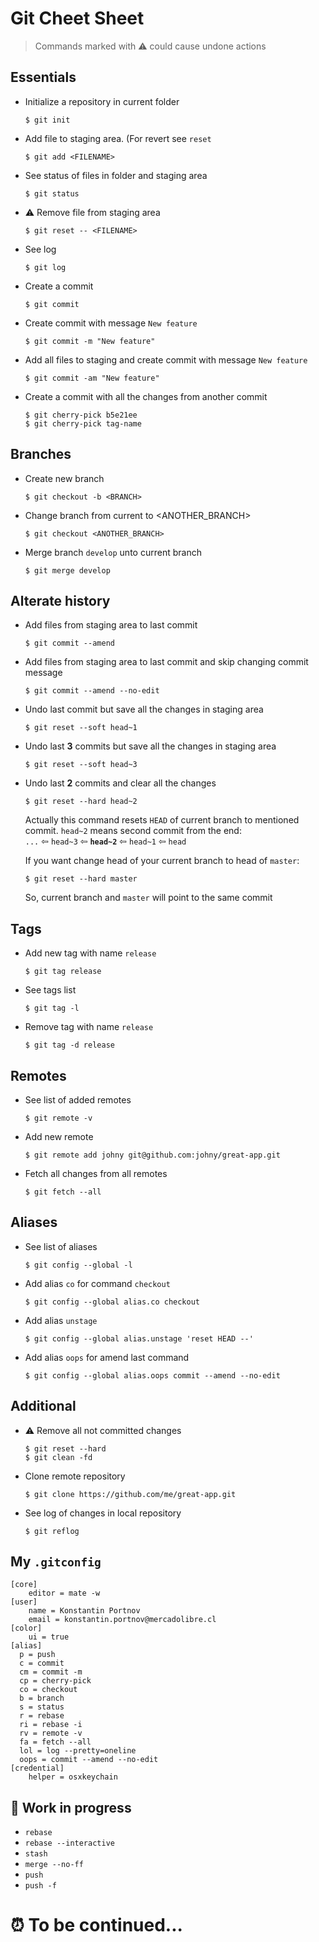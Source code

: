 # Git Cheet Sheet

> Commands marked with ⚠️ could cause undone actions 

## Essentials

- Initialize a repository in current folder

	```terminal
	$ git init
	```
	
- Add file to staging area. (For revert see `reset`

	```terminal
	$ git add <FILENAME>
	```
	
- See status of files in folder and staging area

	```terminal
	$ git status
	``` 
	
- ⚠️ Remove file from staging area

	```terminal
	$ git reset -- <FILENAME>
	```
	
- See log 
	
	```terminal
	$ git log
	```

- Create a commit 

	```terminal
	$ git commit
	```
	
- Create commit with message `New feature`

	```terminal
	$ git commit -m "New feature"
	```
	
- Add all files to staging and create commit with message `New feature`

	```terminal
	$ git commit -am "New feature"
	```
	
- Create a commit with all the changes from another commit
	
	```terminal
	$ git cherry-pick b5e21ee
	$ git cherry-pick tag-name
	```
 
## Branches

- Create new branch

	```terminal
	$ git checkout -b <BRANCH>
	```
	
- Change branch from current to <ANOTHER_BRANCH>

	```terminal
	$ git checkout <ANOTHER_BRANCH>
	```
	
- Merge branch `develop` unto current branch

	```terminal
	$ git merge develop
	```

## Alterate history

- Add files from staging area to last commit

	```terminal
	$ git commit --amend
	```
	
- Add files from staging area to last commit and skip changing commit message

	```terminal
	$ git commit --amend --no-edit
	```

- Undo last commit but save all the changes in staging area

	```terminal
	$ git reset --soft head~1
	```
	
- Undo last **3** commits but save all the changes in staging area

	```terminal
	$ git reset --soft head~3
	```
	
- Undo last **2** commits and clear all the changes

	```terminal
	$ git reset --hard head~2
	```
	
	Actually this command resets `HEAD` of current branch to mentioned commit. `head~2` means second commit from the end:  
	`...` ⇦ `head~3` ⇦ **`head~2`** ⇦ `head~1` ⇦ `head`
	
	If you want change head of your current branch to head of `master`:  
	
	```terminal
	$ git reset --hard master
	```
	
	So, current branch and `master` will point to the same commit
		
## Tags

- Add new tag with name `release`

	```terminal
	$ git tag release
	```
	
- See tags list

	```terminal
	$ git tag -l
	```
	
- Remove tag with name `release` 

	```terminal
	$ git tag -d release
	```
	
## Remotes

- See list of added remotes

	```terminal
	$ git remote -v
	```

- Add new remote

	```terminal
	$ git remote add johny git@github.com:johny/great-app.git 
	```

- Fetch all changes from all remotes

	```terminal
	$ git fetch --all
	```
	
## Aliases

- See list of aliases

	```terminal
	$ git config --global -l
	```

- Add alias `co` for command `checkout`

	```terminal
	$ git config --global alias.co checkout
	
	```
	
- Add alias `unstage`

	```terminal
	$ git config --global alias.unstage 'reset HEAD --'	
	```

- Add alias `oops` for amend last command

	```terminal
	$ git config --global alias.oops commit --amend --no-edit
	```

## Additional

- ⚠️ Remove all not committed changes
	
	```terminal
	$ git reset --hard
	$ git clean -fd
	```
	
- Clone remote repository

	```terminal
	$ git clone https://github.com/me/great-app.git
	```
- See log of changes in local repository
	
	```terminal
	$ git reflog
	```

## My `.gitconfig`

```
[core]
	editor = mate -w
[user]
	name = Konstantin Portnov
	email = konstantin.portnov@mercadolibre.cl
[color]
	ui = true
[alias]
  p = push
  c = commit
  cm = commit -m
  cp = cherry-pick
  co = checkout
  b = branch
  s = status
  r = rebase
  ri = rebase -i
  rv = remote -v
  fa = fetch --all
  lol = log --pretty=oneline
  oops = commit --amend --no-edit
[credential]
	helper = osxkeychain
``` 


## 🚧 Work in progress

- `rebase`
- `rebase --interactive`
- `stash`
- `merge --no-ff`
- `push`
- `push -f`

# ⏰ To be continued...
